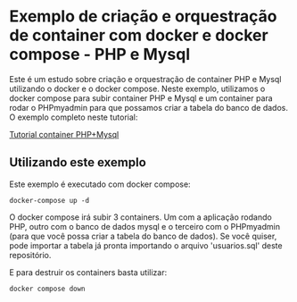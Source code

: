 # Exemplo de criação e orquestração de container com docker e docker compose - PHP e Mysql

Este é um estudo sobre criação e orquestração de container PHP e Mysql utilizando o docker e o docker compose.
Neste exemplo, utilizamos o docker compose para subir container PHP e Mysql e um container para rodar o PHPmyadmin
para que possamos criar a tabela do banco de dados. O exemplo completo neste tutorial:


[Tutorial container PHP+Mysql](https://share.atelie.software/subindo-um-banco-de-dados-mysql-e-phpmyadmin-com-docker-642be41f7638)

## Utilizando este exemplo

Este exemplo é executado com docker compose:

```
docker-compose up -d
```

O docker compose irá subir 3 containers. Um com a aplicação rodando PHP, outro com o banco de dados mysql
e o terceiro com o PHPmyadmin (para que você possa criar a tabela do banco de dados). Se você quiser, pode
importar a tabela já pronta importando o arquivo 'usuarios.sql' deste repositório.

E para destruir os containers basta utilizar:

```
docker compose down
```